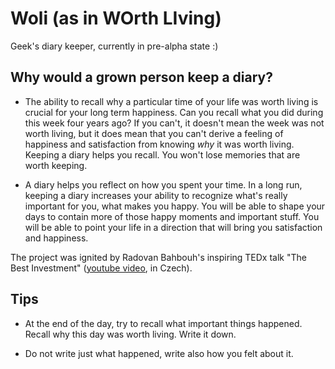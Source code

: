 # Woli (as in WOrth LIving)

Geek's diary keeper, currently in pre-alpha state :)

## Why would a grown person keep a diary?

*   The ability to recall why a particular time of your life was worth living is crucial for your
    long term happiness. Can you recall what you did during this week four years ago? If you can't,
    it doesn't mean the week was not worth living, but it does mean that you can't derive a feeling
    of happiness and satisfaction from knowing *why* it was worth living. Keeping a diary helps you
    recall. You won't lose memories that are worth keeping.

*   A diary helps you reflect on how you spent your time. In a long run, keeping a diary increases
    your ability to recognize what's really important for you, what makes you happy. You will be
    able to shape your days to contain more of those happy moments and important stuff. You will
    be able to point your life in a direction that will bring you satisfaction and happiness.

The project was ignited by Radovan Bahbouh's inspiring TEDx talk "The Best Investment"
([youtube video](http://www.youtube.com/watch?v=LNvExTsM2Xg), in Czech).

## Tips

*   At the end of the day, try to recall what important things happened. Recall why this day was
    worth living. Write it down.

*   Do not write just what happened, write also how you felt about it.
